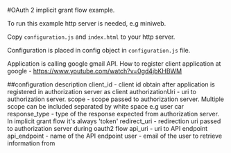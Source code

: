#OAuth 2 implicit grant flow example.

To run this example http server is needed, e.g miniweb.

Copy `configuration.js` and `index.html` to your http server.

Configuration is placed in config object in `configuration.js` file.

Application is calling google gmail API.
How to register client application at google - https://www.youtube.com/watch?v=0gd4jbKHBWM

##configuration description
    client_id - client id obtain after application is registered in authorization server as client
    authorizationUri - uri to authorization server.
    scope - scope passed to authorization server. Multiple scope can be included separated by white space e.g user car
    response_type - type of the response expected from authorization server. In implicit grant flow it's always 'token'
    redirect_uri - redirection uri passed to authorization server during oauth2 flow
    api_uri - uri to API endpoint
    api_endpoint - name of the API endpoint
    user - email of the user to retrieve information from
